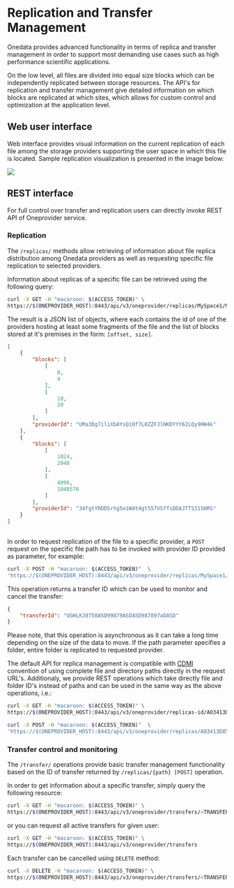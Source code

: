 # Replication and Transfer Management

Onedata provides advanced functionality in terms of replica and transfer management in order to support most demanding use cases such as high performance scientific applications.

On the low level, all files are divided into equal size blocks which can be independently replicated between storage resources. The API's for replication and transfer management give detailed information on which blocks are replicated at which sites, which allows for custom control and optimization at the application level.


## Web user interface

Web interface provides visual information on the current replication of each file among the storage providers supporting the user space in which this file is located. Sample replication visualization is presented in the image below:

<img  style="display:block;margin:0 auto;" src="../img/replication.png">


## REST interface

For full control over transfer and replication users can directly invoke REST API of Oneprovider service.

### Replication

The `/replicas/` methods allow retrieving of information about file replica distribution among Onedata providers as well as requesting specific file replication to selected providers.

Information about replicas of a specific file can be retrieved using the following query:
```bash
curl -X GET -H "macaroon: $(ACCESS_TOKEN)" \
https://$(ONEPROVIDER_HOST):8443/api/v3/oneprovider/replicas/MySpace1/MyFolder2/my_file3.dat
```

The result is a JSON list of objects, where each contains the id of one of the providers hosting at least some fragments of the file and the list of blocks stored at it's premises in the form: `[offset, size]`.

```json
[
    {
        "blocks": [
            [
                0,
                4
            ],
            [
                10,
                20
            ]
        ],
        "providerId": "UMa3Dg7iliXbAYsQ10f7L0ZZFJlNKDYYY62LQy9HW4k"
    },
    {
        "blocks": [
            [
                1024,
                2048
            ],
            [
                4096,
                1048576
            ]
        ],
        "providerId": "34fgtYRDD5rhg5e1W4t4gt557VSffsDDAJTTS31SHRS"
    }
]
                            
```

In order to request replication of the file to a specific provider, a `POST` request on the specific file path has to be invoked with provider ID provided as parameter, for example:

```bash
curl -X POST -H "macaroon: $(ACCESS_TOKEN)"  \
'https://$(ONEPROVIDER_HOST):8443/api/v3/oneprovider/replicas/MySpace1/MyFolder2/my_file3.dat?providerId=34fgtYRDD5rhg5e1W4t4gt557VSffsDDAJTTS31SHRS'
```

This operation returns a transfer ID which can be used to monitor and cancel the transfer:
```json
{ 
    "transferId": "UGHLKJ8758ASD99879ASDASD987897aDASD"
}
```
Please note, that this operation is asynchronous as it can take a long time depending on the size of the data to move. If the path parameter specifies a folder, entire folder is replicated to requested provider.

The default API for replica management is compatible with [CDMI]() convention of using complete file and directory paths directly in the request URL's. Additionaly, we provide REST operations which take directly file and folder ID's instead of paths and can be used in the same way as the above operations, i.e.:

```bash
curl -X GET -H "macaroon: $(ACCESS_TOKEN)" \
https://$(ONEPROVIDER_HOST):8443/api/v3/oneprovider/replicas-id/AO3413D85757asdASas3ASD

curl -X POST -H "macaroon: $(ACCESS_TOKEN)"  \
'https://$(ONEPROVIDER_HOST):8443/api/v3/oneprovider/replicas/AO3413D85757asdASas3ASD?providerId=34fgtYRDD5rhg5e1W4t4gt557VSffsDDAJTTS31SHRS'
```


### Transfer control and monitoring

The `/transfer/` operations provide basic transfer management functionality based on the ID of transfer returned by `/replicas/{path} [POST]` operation. 

In order to get information about a specific transfer, simply query the following resource:

```bash
curl -X GET -H "macaroon: $(ACCESS_TOKEN)" \
https://$(ONEPROVIDER_HOST):8443/api/v3/oneprovider/transfers/<TRANSFER_ID>
```

or you can request all active transfers for given user:
```bash
curl -X GET -H "macaroon: $(ACCESS_TOKEN)" \
https://$(ONEPROVIDER_HOST):8443/api/v3/oneprovider/transfers
```

Each transfer can be cancelled using `DELETE` method:
```bash
curl -X DELETE -H "macaroon: $(ACCESS_TOKEN)" \
https://$(ONEPROVIDER_HOST):8443/api/v3/oneprovider/transfers/<TRANSFER_ID>
```

